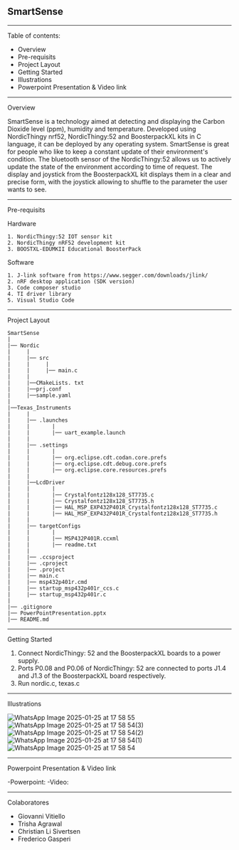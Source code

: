 ## SmartSense
***
Table of contents:
- Overview
- Pre-requisits
- Project Layout
- Getting Started
- Illustrations
- Powerpoint Presentation & Video link

***
Overview

SmartSense is a technology aimed at detecting and displaying the Carbon Dioxide level (ppm), humidity and temperature. Developed using NordicThingy nrf52, NordicThingy:52 and BoosterpackXL kits in C language, it can be deployed by any operating system. SmartSense is great for people who like to keep a constant update of their environment's condition. The bluetooth sensor of the NordicThingy:52 allows us to actively update the state of the environment according to time of request. The display and joystick from the BoosterpackXL kit displays them in a clear and precise form, with the joystick allowing to shuffle to the parameter the user wants to see. 
***
Pre-requisits

  Hardware
  
    1. NordicThingy:52 IOT sensor kit
    2. NordicThingy nRF52 development kit
    3. BOOSTXL-EDUMKII Educational BoosterPack
    
  Software
  
    1. J-link software from https://www.segger.com/downloads/jlink/
    2. nRF desktop application (SDK version)
    3. Code composer studio
    4. TI driver library
    5. Visual Studio Code
***
Project Layout

    SmartSense
    |
    |── Nordic
    |     |
    |     |── src
    |     |     |
    |     |     |── main.c
    |     |
    |     |──CMakeLists. txt
    |     |──prj.conf
    |     |──sample.yaml
    |
    |──Texas_Instruments
    |     |
    |     |── .launches
    |     |       |
    |     |       |── uart_example.launch
    |     |
    |     |── .settings
    |     |       |
    |     |       |── org.eclipse.cdt.codan.core.prefs
    |     |       |── org.eclipse.cdt.debug.core.prefs
    |     |       |── org.eclipse.core.resources.prefs
    |     |
    |     |──LcdDriver
    |     |       |
    |     |       |── Crystalfontz128x128_ST7735.c
    |     |       |── Crystalfontz128x128_ST7735.h
    |     |       |── HAL_MSP_EXP432P401R_Crystalfontz128x128_ST7735.c
    |     |       |── HAL_MSP_EXP432P401R_Crystalfontz128x128_ST7735.h
    |     |
    |     |── targetConfigs
    |     |       |
    |     |       |── MSP432P401R.ccxml
    |     |       |── readme.txt
    |     |
    |     |── .ccsproject
    |     |── .cproject
    |     |── .project
    |     |── main.c
    |     |── msp432p401r.cmd
    |     |── startup_msp432p401r_ccs.c
    |     |── startup_msp432p401r.c
    |
    |── .gitignore
    |── PowerPointPresentation.pptx
    |── README.md

***
Getting Started

1. Connect NordicThingy: 52 and the BoosterpackXL boards to a power supply.
2. Ports P0.08 and P0.06 of NordicThingy: 52 are connected to ports J1.4 and J1.3 of the BoosterpackXL board respectively.
3. Run nordic.c, texas.c
***
Illustrations

![WhatsApp Image 2025-01-25 at 17 58 55](https://github.com/user-attachments/assets/e2e87625-18a6-4f4d-934e-8101017b1eb6)
![WhatsApp Image 2025-01-25 at 17 58 54(3)](https://github.com/user-attachments/assets/35f27e1b-5c13-4a1b-b196-42a63d383394)
![WhatsApp Image 2025-01-25 at 17 58 54(2)](https://github.com/user-attachments/assets/d4d73d66-21f5-448d-89d1-df2ad340629d)
![WhatsApp Image 2025-01-25 at 17 58 54(1)](https://github.com/user-attachments/assets/984bb302-fd9f-4567-9c96-3622faf180af)
![WhatsApp Image 2025-01-25 at 17 58 54](https://github.com/user-attachments/assets/bf45d9d5-d4f8-447c-9cda-a076ba398405)
****
Powerpoint Presentation & Video link

-Powerpoint: 
-Video: 
****
Colaboratores

- Giovanni Vitiello
- Trisha Agrawal
- Christian Li Sivertsen
- Frederico Gasperi
